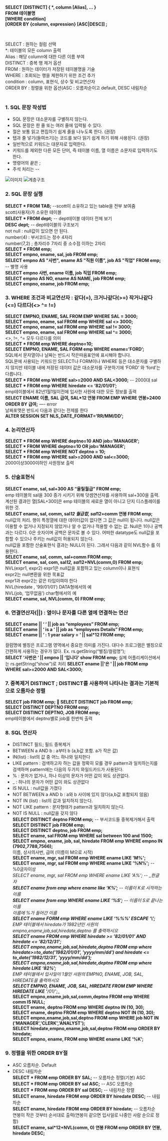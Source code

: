 __SELECT [DISTINCT] { *, column [Alias], ... }  
FROM 테이블명  
[WHERE condition]  
[ORDER BY {column, expression} [ASC|DESC]] ;__  
  
  <br> 
  
SELECT : 원하는 컬럼 선택  
*:  테이블의 모든 column 출력  
Alias : 해당 column에 대한 다른 이름 부여  
DISTINCT : 증복 행 제거 옵션  
FROM : 원하는 데이터가 저장된 테이블명을 기술  
WHERE : 조회되는 행을 제한하기 위한 조건 추가  
condition : column, 표현식, 상수 및 비교연산자  
ORDER BY : 정렬을 위한 옵션(ASC : 오름차순이고 default, DESC 내림차순  
<br>

### 1. SQL 문장 작성법
- SQL 문장은 대소문자를 구별하지 않는다.
- SQL 문장은 한 줄 또는 여러 줄에 입력될 수 있다.
- 절은 보통 읽고 편집하기 쉽게 줄을 나누도록 한다. (권장)
- 탭과 줄 넣기(들여쓰기)는 코드를 보다 읽기 쉽게 하기 위해 사용된다. (권장)
- 일반적으로 키워드는 대문자로 입력한다.
- 키워드를 제외한 다른 모든 단어, 즉 테이블 이름, 열 이름은 소문자로 입력하기도 한다.
- 명령어의 끝은 ;
- 주석 처리는 --

![이미지](https://img1.daumcdn.net/thumb/R1280x0/?scode=mtistory2&fname=https%3A%2F%2Fblog.kakaocdn.net%2Fdn%2FWj5i9%2Fbtq6nbalQRh%2F4D8Gku1sb3H3qBgu45j4k1%2Fimg.png)
![계층구조](https://img1.daumcdn.net/thumb/R1280x0/?scode=mtistory2&fname=https%3A%2F%2Fblog.kakaocdn.net%2Fdn%2FA9gkQ%2Fbtq6ll6lOax%2FyfPmyoVyyUliKNkV3Fknh0%2Fimg.jpg)


### 2. SQL 문장 실행
__SELECT * FROM TAB;__ --scott이 소유하고 있는 table을 전부 보여줌  
scott(사용자)가 소유한 테이블  
__SELECT * FROM dept;__ -- dept테이블 데이터 전체 보기  
__DESC dept;__          -- dept테이블의 구조보기  
not null : null값이 있으면 안 된다.  
number(4) : 부서코드는 정수 4자리  
number(7,2) ; 총자리수 7자리 중 소수점 이하는 2자리  
__SELECT * FROM emp;__  
__SELECT empno, ename, sal, job FROM emp;  
SELECT empno AS "사번", ename AS "직원 이름", job AS "직업" FROM emp;__ -- 별명 사용  
__SELECT empno 사번, ename 이름, job 직업 FROM emp;  
SELECT empno AS NO, ename AS NAME, job FROM emp;    
SELECT empno, ename, job FROM emp;__  

### 3. WHERE 조건과 비교연산자 : 같다(=), 크거나같다(>=) 작거나같다(<=) 다르다(<> ^= !=)  
__SELECT EMPNO, ENAME, SAL FROM EMP WHERE SAL = 3000;  
SELECT empno, ename, sal FROM emp WHERE sal <> 3000;  
SELECT empno, ename, sal FROM emp WHERE sal != 3000;  
SELECT empno, ename, sal FROM emp WHERE sal ^= 3000;__  
<>, !=, ^= 모두 다르다를 의미  
__SELECT * FROM emp WHERE deptno=10;  
SELECT EMPNO, ENAME, SAL FORM emp WHERE ename=’FORD’;__  
SQL에서 문자열이나 날짜는 반드시 작은따옴표안에 표시해야 합니다.  
SQL문에 사용되는 키워드인 SELECT나 FORM이나 WHERE 등은 대소문자를 구별하지 않지만 테이블 내에 저장된 데이터 값은 대소문자를 구분하기에 ‘FORD’ 와 ‘ford’는 다릅니다.  
__SELECT * FROM emp WHERE sal>=2000 AND SAL<3000;__ -- 2000대 sal  
__SELECT * FROM emp WHERE hiredate <= ‘82/01/01’;__  
emp테이블에서 82년1월1일이전에 입사한 사원에 대한 모든 정보를 출력  
__SELECT ENAME 이름, SAL 급여, SAL*12 연봉 FROM EMP WHERE 연봉>2400 ORDER BY 급여;__ —- error  
날짜포맷은 반드시 다음과 같다는 전제를 한다  
__ALTER SESSION SET NLS_DATE_FORMAT=’RR/MM/DD’;__  
  
### 4. 논리연산자
__SELECT * FROM emp WHERE deptno=10 AND job=’MANAGER’;  
SELECT * FROM WHERE deptno=10 OR job=’MANAGER’;  
SELECT * FROM emp WHERE NOT deptno = 10;  
SELECT * FROM emp WHERE sal>=2000 AND sal<=3000;__  
2000이상3000이하인 사원정보 출력  

### 5. 산술표현식
__SELECT ename, sal, sal+300 AS “올릴월급” FROM emp;__  
emp 테이블의 sal을 300 증가 시키기 위해 덧셈연산자를 사용하여 sal+300을 출력. 계산된 결과인 열[SAL+300]은 emp 테이블의 새로운 열이 아니고 단지 디스플레이를 위한 것.  
__SELECT ename, sal, comm, sal*12 월급합, sal*12+comm 연봉 FROM emp;__  
null값의 처리. 행이 특정열에 대한 데이터값이 없다면 그 값은 null이 됩니다. null값은 이용할 수 없거나 지정되지 않았거나 알 수 없거나 적용할 수 없는 값. Null은 1이나 공백과는 다르다. 0은 숫자이며 공백은 문자로 볼 수 있다. 어떠한 datatype도 null값을 포함할 수 있으나 주키는 null값이 허용되지 않는다.  
null값을 포함한 산술표현식 결과는 NULL이 된다. 그래서 다음과 같이 NVL함수 를 이용한다.  
__SELECT ename, sal, comm, sal+comm FROM emp;__  
__SELECT ename, sal, com, sal*12, sal*12+NVL(comm,0) FROM emp;__  
NVL(expr1, expr2)  expr1은 null값을 포함하고 있는 column이나 표현식                        
expr2는 null변환을 위한 목표값  
expr1과 expr2는 같은 타입이여야 한다  
NVL(hiredate , ‘99/01/01’) DATA형에서의 예  
NVL(job, ‘업무없음’)      char형에서의 예  
__SELECT ename, sal, NVL(comm, 0) FROM emp;__  

### 6. 연결연산자(||) : 열이나 문자를 다른 열에 연결하는 연산  
__SELECT ename || ‘  ‘ || job as “employees” FROM emp;  
SELECT ename || ‘ is a ‘ || job as “employees Details” FROM emp;  
SELECT ename || ‘ : 1 year salary = ‘ || sal*12 FROM emp;__  

컬럼명에 별칭은 프로그램 영역에서 중요한 의미를 가진다. 대다수 프로그램은 별칭으로 간편하게 사용하는 경우가 많다. Ex. rs.getString(“별칭/컬럼명”);   
__SELECT ‘사번은 ‘ || empno || ‘입니다’ show FROM emp;__
실제 어플리케이션에서는 rs.getString(“show”)로 처리
__SELECT ename ||'은 ' || job
FROM emp
WHERE sal>=2000 AND SAL<3000;__
  
### 7. 중복제거 DISTINCT ; DISTINCT를 사용하여 나타나는 결과는 기본적으로 오름차순 정렬  
__SELECT job FROM emp;  SELECT DISTINCT job FROM emp;  
SELECT DISTINCT DEPTNO FROM emp;  
SELECT DISTINCT DEPTNO, JOB FROM emp;__  
emp테이블에서 deptno별로 job를 한번씩 출력   

### 8. SQL 연산자
- DISTINCT 필드; 필드 중복제거  
- BETWEEN a AND b : a부터 b (a,b값 포함. a가 작은 값)  
- IN(list)            : list의 값 중 어느 하나와 일치한다  
- LIKE pattern       : 검색하고자 하는 값을 정확히 모를 경우 pattern과 일치하는지를 검색하며 pattern에는 다음의 두가지 와일드카드가 사용된다.  
- % : 문자가 없거나, 하나 이상의 문자가 어떤 값이 와도 상관없다.  
- _ : 하나의 문자가 어떤 값이 와도 상관없다  
- IS NULL                : null값을 가졌다  
- NOT BETWEEN a AND b : a와 b 사이에 있지 않다(a,b값 포함되지 않음)  
- NOT IN (list)            : list의 값과 일치하지 않는다.  
- NOT LIKE pattern       : 문자형태가 pattern과 일치하지 않는다.  
- NOT IS NULL           : null값을 갖지 않다  
__SELECT DISTINCT deptno FROM emp;__ -- 부서코드들 중복제거해서 출력  
__SELECT DISTINCT job FROM emp;  
SELECT DISTINCT deptno, job FROM emp;  
SELECT ename, sal FROM emp WHERE sal between 100 and 1500;  
SELECT empno, ename, job, sal, hiredate FROM emp WHERE empno IN (7902,7788,7566);__  
이름, 상사의사번, 급여 (이름이 M으로 시작)  
__SELECT ename, mgr, sal FROM emp WHERE ename LIKE 'M%';  
SELECT ename, mgr, sal FROM emp WHERE ename LIKE '%N%';__ -- %0글자이상  
__SELECT ename, mgr, sal FROM emp WHERE ename LIKE '_A%';__ -- _한글자  
__SELECT ename from emp where ename like ‘K%’;__ -- 이름이 K로 시작하는 이름  
__SELECT ename from emp WHERE ename LIKE ‘%S’;__ -- 이름이 S로 끝나는 이름  
이름에 %가 들어간 이름  
__SELECT ename FORM emp WHERE ename LIKE ‘%\%%’ ESCAPE ‘\’;__  
EMP 테이블에서 hiredate가 1982년인 사원의 empno,ename,job,sal,hiredate,deptno 를 출력하시오  
__SELECT ename FROM emp WHERE hiredate >= '82/01/01' AND hiredate <= '82/12/31';  
SELECT empno,ename,job,sal,hiredate,deptno FROM emp where hiredate>=to_date('1982/01/01', 'yyyy/mm/dd') and hiredate <= to_date('1982/12/31', 'yyyy/mm/dd');__  
__SELECT empno,ename,job,sal,hiredate,deptno FROM emp where hiredate LIKE ‘82%’;__  
EMP 테이블에서 입사일이 1월인 사원의 EMPNO, ENAME, JOB, SAL, HIREDATE을 출력하시오  
__SELECT EMPNO, ENAME, JOB, SAL, HIREDATE FROM EMP WHERE HIREDATE LIKE '__/01/__';__  
__SELECT empno,ename,job,sal,comm,deptno FROM emp WHERE comm IS NULL;  
SELECT ename, deptno FROM emp WHERE deptno IN (10, 30);  
SELECT ename, deptno FROM emp WHERE deptno NOT IN (10, 30);  
SELECT empno,ename,job,sal,deptno FROM emp WHERE job NOT IN ('MANAGER','CLERK','ANALYST');  
SELECT hiredate,empno,ename,job,sal,deptno  FROM emp  ORDER BY hiredate;  
SELECT empno, ename, FROM emp WHERE ename LIKE ‘%K’;__  

### 9. 정렬을 위한 ORDER BY절
- ASC 오름차순. Default  
- DESC 내림차순  
__SELECT *  FROM emp ORDER BY SAL;__ -- 오름차순 정렬(기본) ASC  
__SELECT * FROM emp ORDER BY sal ASC;__ -- ASC 오름차순  
__SELECT * FROM emp ORDER BY sal DESC;__ -- 내림차순 정렬  
__SELECT ename, hiredate FROM emp ORDER BY hiredate DESC;__ -- 내림차순  
__SELECT ename, hiredate FROM emp ORDER BY hiredate;__ -- 오름차순  
연봉이 작은 것부터 순서대로 출력(연봉이 같으면 입사일로 나중인 사람 순으로 정함)  
__SELECT ename, sal*12+NVL(comm, 0) 연봉 FROM emp ORDER BY 연봉, hiredate DESC;__  
